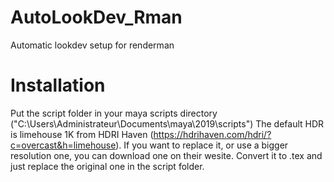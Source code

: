 # AutoLookDev_Rman
Automatic lookdev setup for renderman

# Installation
Put the script folder in your maya scripts directory ("C:\Users\Administrateur\Documents\maya\2019\scripts\")
The default HDR is limehouse 1K from HDRI Haven (https://hdrihaven.com/hdri/?c=overcast&h=limehouse). If you want to replace it, or use a bigger resolution one, you can download one on their wesite. Convert it to .tex and just replace the original one in the script folder.